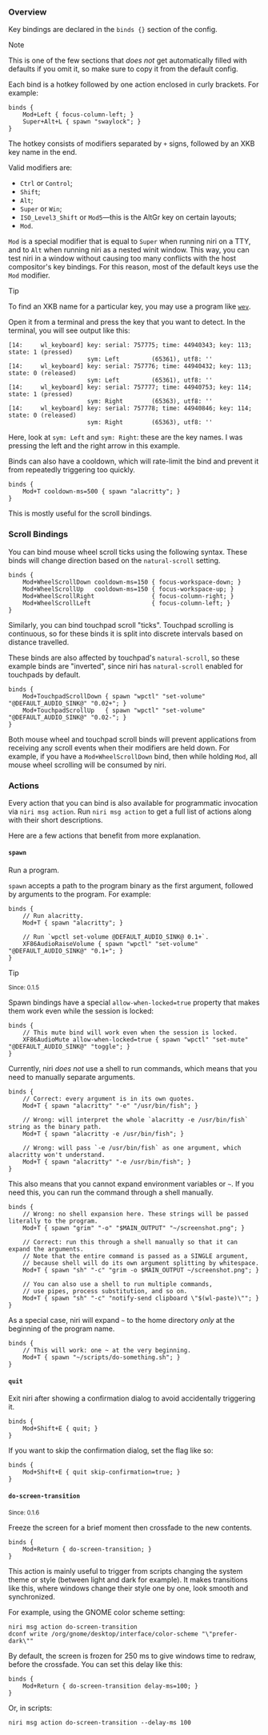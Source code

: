 ### Overview

Key bindings are declared in the `binds {}` section of the config.

> [!NOTE]
> This is one of the few sections that *does not* get automatically filled with defaults if you omit it, so make sure to copy it from the default config.

Each bind is a hotkey followed by one action enclosed in curly brackets.
For example:

```
binds {
    Mod+Left { focus-column-left; }
    Super+Alt+L { spawn "swaylock"; }
}
```

The hotkey consists of modifiers separated by `+` signs, followed by an XKB key name in the end.

Valid modifiers are:

- `Ctrl` or `Control`;
- `Shift`;
- `Alt`;
- `Super` or `Win`;
- `ISO_Level3_Shift` or `Mod5`—this is the AltGr key on certain layouts;
- `Mod`.

`Mod` is a special modifier that is equal to `Super` when running niri on a TTY, and to `Alt` when running niri as a nested winit window.
This way, you can test niri in a window without causing too many conflicts with the host compositor's key bindings.
For this reason, most of the default keys use the `Mod` modifier.

> [!TIP]
> To find an XKB name for a particular key, you may use a program like [`wev`](https://git.sr.ht/~sircmpwn/wev).
>
> Open it from a terminal and press the key that you want to detect.
> In the terminal, you will see output like this:
>
> ```
> [14:     wl_keyboard] key: serial: 757775; time: 44940343; key: 113; state: 1 (pressed)
>                       sym: Left         (65361), utf8: ''
> [14:     wl_keyboard] key: serial: 757776; time: 44940432; key: 113; state: 0 (released)
>                       sym: Left         (65361), utf8: ''
> [14:     wl_keyboard] key: serial: 757777; time: 44940753; key: 114; state: 1 (pressed)
>                       sym: Right        (65363), utf8: ''
> [14:     wl_keyboard] key: serial: 757778; time: 44940846; key: 114; state: 0 (released)
>                       sym: Right        (65363), utf8: ''
> ```
>
> Here, look at `sym: Left` and `sym: Right`: these are the key names.
> I was pressing the left and the right arrow in this example.

Binds can also have a cooldown, which will rate-limit the bind and prevent it from repeatedly triggering too quickly.

```
binds {
    Mod+T cooldown-ms=500 { spawn "alacritty"; }
}
```

This is mostly useful for the scroll bindings.

### Scroll Bindings

You can bind mouse wheel scroll ticks using the following syntax.
These binds will change direction based on the `natural-scroll` setting.

```
binds {
    Mod+WheelScrollDown cooldown-ms=150 { focus-workspace-down; }
    Mod+WheelScrollUp   cooldown-ms=150 { focus-workspace-up; }
    Mod+WheelScrollRight                { focus-column-right; }
    Mod+WheelScrollLeft                 { focus-column-left; }
}
```

Similarly, you can bind touchpad scroll "ticks".
Touchpad scrolling is continuous, so for these binds it is split into discrete intervals based on distance travelled.

These binds are also affected by touchpad's `natural-scroll`, so these example binds are "inverted", since niri has `natural-scroll` enabled for touchpads by default.

```
binds {
    Mod+TouchpadScrollDown { spawn "wpctl" "set-volume" "@DEFAULT_AUDIO_SINK@" "0.02+"; }
    Mod+TouchpadScrollUp   { spawn "wpctl" "set-volume" "@DEFAULT_AUDIO_SINK@" "0.02-"; }
}
```

Both mouse wheel and touchpad scroll binds will prevent applications from receiving any scroll events when their modifiers are held down.
For example, if you have a `Mod+WheelScrollDown` bind, then while holding `Mod`, all mouse wheel scrolling will be consumed by niri.

### Actions

Every action that you can bind is also available for programmatic invocation via `niri msg action`.
Run `niri msg action` to get a full list of actions along with their short descriptions.

Here are a few actions that benefit from more explanation.

#### `spawn`

Run a program.

`spawn` accepts a path to the program binary as the first argument, followed by arguments to the program.
For example:

```
binds {
    // Run alacritty.
    Mod+T { spawn "alacritty"; }

    // Run `wpctl set-volume @DEFAULT_AUDIO_SINK@ 0.1+`.
    XF86AudioRaiseVolume { spawn "wpctl" "set-volume" "@DEFAULT_AUDIO_SINK@" "0.1+"; }
}
```

> [!TIP]
>
> <sup>Since: 0.1.5</sup>
>
> Spawn bindings have a special `allow-when-locked=true` property that makes them work even while the session is locked:
>
> ```
> binds {
>     // This mute bind will work even when the session is locked.
>     XF86AudioMute allow-when-locked=true { spawn "wpctl" "set-mute" "@DEFAULT_AUDIO_SINK@" "toggle"; }
> }
> ```

Currently, niri *does not* use a shell to run commands, which means that you need to manually separate arguments.

```
binds {
    // Correct: every argument is in its own quotes.
    Mod+T { spawn "alacritty" "-e" "/usr/bin/fish"; }

    // Wrong: will interpret the whole `alacritty -e /usr/bin/fish` string as the binary path.
    Mod+T { spawn "alacritty -e /usr/bin/fish"; }

    // Wrong: will pass `-e /usr/bin/fish` as one argument, which alacritty won't understand.
    Mod+T { spawn "alacritty" "-e /usr/bin/fish"; }
}
```

This also means that you cannot expand environment variables or `~`.
If you need this, you can run the command through a shell manually.

```
binds {
    // Wrong: no shell expansion here. These strings will be passed literally to the program.
    Mod+T { spawn "grim" "-o" "$MAIN_OUTPUT" "~/screenshot.png"; }

    // Correct: run this through a shell manually so that it can expand the arguments.
    // Note that the entire command is passed as a SINGLE argument,
    // because shell will do its own argument splitting by whitespace.
    Mod+T { spawn "sh" "-c" "grim -o $MAIN_OUTPUT ~/screenshot.png"; }

    // You can also use a shell to run multiple commands,
    // use pipes, process substitution, and so on.
    Mod+T { spawn "sh" "-c" "notify-send clipboard \"$(wl-paste)\""; }
}
```

As a special case, niri will expand `~` to the home directory *only* at the beginning of the program name.

```
binds {
    // This will work: one ~ at the very beginning.
    Mod+T { spawn "~/scripts/do-something.sh"; }
}
```

#### `quit`

Exit niri after showing a confirmation dialog to avoid accidentally triggering it.

```
binds {
    Mod+Shift+E { quit; }
}
```

If you want to skip the confirmation dialog, set the flag like so:

```
binds {
    Mod+Shift+E { quit skip-confirmation=true; }
}
```

#### `do-screen-transition`

<sup>Since: 0.1.6</sup>

Freeze the screen for a brief moment then crossfade to the new contents.

```
binds {
    Mod+Return { do-screen-transition; }
}
```

This action is mainly useful to trigger from scripts changing the system theme or style (between light and dark for example).
It makes transitions like this, where windows change their style one by one, look smooth and synchronized.

For example, using the GNOME color scheme setting:

```shell
niri msg action do-screen-transition
dconf write /org/gnome/desktop/interface/color-scheme "\"prefer-dark\""
```

By default, the screen is frozen for 250 ms to give windows time to redraw, before the crossfade.
You can set this delay like this:

```
binds {
    Mod+Return { do-screen-transition delay-ms=100; }
}
```

Or, in scripts:

```shell
niri msg action do-screen-transition --delay-ms 100
```

